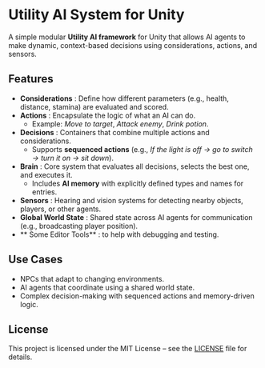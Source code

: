 # Utility AI System for Unity  

A simple modular **Utility AI framework** for Unity that allows AI agents to make dynamic, context-based decisions using considerations, actions, and sensors.  

## Features  

- **Considerations** : Define how different parameters (e.g., health, distance, stamina) are evaluated and scored.  
- **Actions** : Encapsulate the logic of what an AI can do.  
  - Example: *Move to target*, *Attack enemy*, *Drink potion*.  
- **Decisions** : Containers that combine multiple actions and considerations.  
  - Supports **sequenced actions** (e.g., *If the light is off → go to switch → turn it on → sit down*).  
- **Brain** : Core system that evaluates all decisions, selects the best one, and executes it.  
  - Includes **AI memory** with explicitly defined types and names for entries.  
- **Sensors** : Hearing and vision systems for detecting nearby objects, players, or other agents.  
- **Global World State** : Shared state across AI agents for communication (e.g., broadcasting player position).  
- ** Some Editor Tools** : to help with debugging and testing.  
## Use Cases  

- NPCs that adapt to changing environments.  
- AI agents that coordinate using a shared world state.  
- Complex decision-making with sequenced actions and memory-driven logic.  


## License  

This project is licensed under the MIT License – see the [LICENSE](LICENSE) file for details.  
